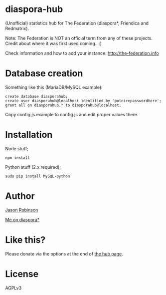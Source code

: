 diaspora-hub
============

(Unofficial) statistics hub for The Federation (diaspora*, Friendica and Redmatrix).

Note: The Federation is NOT an official term from any of these projects. Credit about where it was first used coming.. :)

Check information and how to add your instance: http://the-federation.info

Database creation
=================

Something like this (MariaDB/MySQL example):

    create database diasporahub;
    create user diasporahub@localhost identified by 'putnicepasswordhere';
    grant all on diasporahub.* to diasporahub@localhost;

Copy config.js.example to config.js and edit proper values there.

Installation
============

Node stuff;

    npm install
    
Python stuff (2.x required);

    sudo pip install MySQL-python

Author
======

[Jason Robinson](https://github.com/jaywink)

[Me on diaspora*](https://iliketoast.net/u/jaywink)

Like this?
==========

Please donate via the options at the end of [the hub page](http://the-federation.info).

License
=======

AGPLv3
